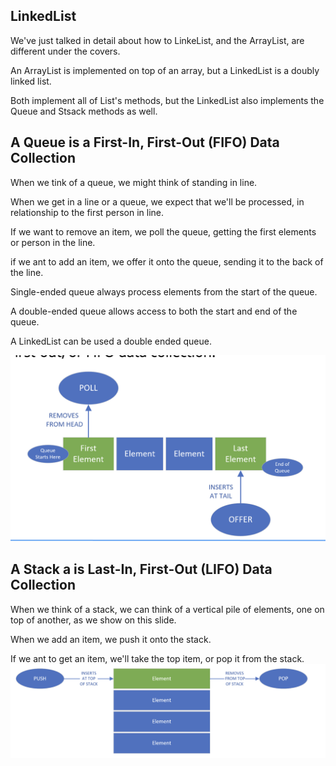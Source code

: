 ## LinkedList
We've just talked in detail about how to LinkeList, and the ArrayList, are different under the covers.

An ArrayList is implemented on top of an array, but a LinkedList is a doubly linked list.

Both implement all of List's methods, but the LinkedList also implements the Queue and Stsack methods as well.

## A Queue is a First-In, First-Out (FIFO) Data Collection
When we tink of a queue, we might think of standing in line.

When we get in a line or a queue, we expect that we'll be processed, in relationship to the first person in line.

If we want to remove an item, we poll the queue, getting the first elements or person in the line.

if we ant to add an item, we offer it onto the queue, sending it to the back of the line.

Single-ended queue always process elements from the start of the queue.

A double-ended queue allows access to both the start and end of the queue.

A LinkedList can be used a double ended queue.

![image_1.png](image_1.png)

## A Stack a is Last-In, First-Out (LIFO) Data Collection
When we think of a stack, we can think of a vertical pile of elements, one on top of another, as we show on this slide.

When we add an item, we push it onto the stack.

If we ant to get an item, we'll take the top item, or pop it from the stack.
![image_2.png](image_2.png)